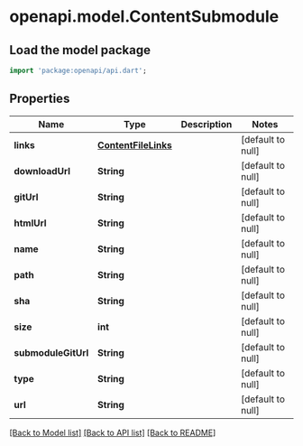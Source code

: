 # openapi.model.ContentSubmodule

## Load the model package
```dart
import 'package:openapi/api.dart';
```

## Properties
Name | Type | Description | Notes
------------ | ------------- | ------------- | -------------
**links** | [**ContentFileLinks**](ContentFileLinks.md) |  | [default to null]
**downloadUrl** | **String** |  | [default to null]
**gitUrl** | **String** |  | [default to null]
**htmlUrl** | **String** |  | [default to null]
**name** | **String** |  | [default to null]
**path** | **String** |  | [default to null]
**sha** | **String** |  | [default to null]
**size** | **int** |  | [default to null]
**submoduleGitUrl** | **String** |  | [default to null]
**type** | **String** |  | [default to null]
**url** | **String** |  | [default to null]

[[Back to Model list]](../README.md#documentation-for-models) [[Back to API list]](../README.md#documentation-for-api-endpoints) [[Back to README]](../README.md)


